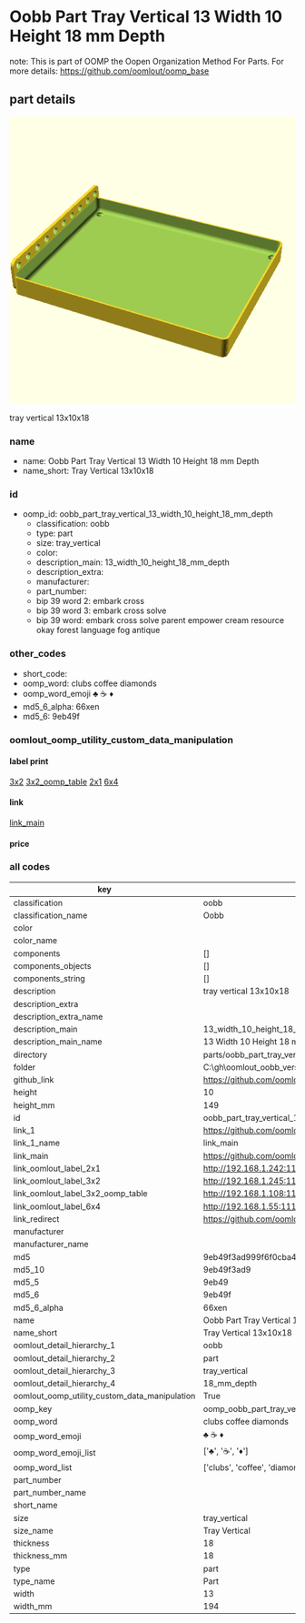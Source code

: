# Oobb Part Tray Vertical 13 Width 10 Height 18 mm Depth  

note: This is part of OOMP the Oopen Organization Method For Parts. For more details: https://github.com/oomlout/oomp_base

##  part details
  

[![](3dpr.png)](3dpr.png)

tray vertical 13x10x18



### name
* name: Oobb Part Tray Vertical 13 Width 10 Height 18 mm Depth
* name_short: Tray Vertical 13x10x18 
### id
* oomp_id: oobb_part_tray_vertical_13_width_10_height_18_mm_depth
  * classification: oobb
  * type: part
  * size: tray_vertical
  * color: 
  * description_main: 13_width_10_height_18_mm_depth
  * description_extra: 
  * manufacturer: 
  * part_number: 
  * bip 39 word 2: embark cross
  * bip 39 word 3: embark cross solve
  * bip 39 word: embark cross solve parent empower cream resource okay forest language fog antique

### other_codes
* short_code: 
* oomp_word: clubs coffee diamonds
* oomp_word_emoji :clubs: :coffee: :diamonds:
* md5_6_alpha: 66xen
* md5_6: 9eb49f






### oomlout_oomp_utility_custom_data_manipulation
#### label print
[3x2](http://192.168.1.245:1112/?label=oomp%2066xen)
[3x2_oomp_table](http://192.168.1.108:1112/?label=oomp%2066xen)
[2x1](http://192.168.1.242:1112/?label=oomp%2066xen)
[6x4](http://192.168.1.55:1112/?label=oomp%2066xen)    

#### link

[link_main](https://github.com/oomlout/oomlout_oobb_version_4_generated_parts/tree/main/navigation_oomp/oobb/part/tray_vertical/13_width_10_height_18_mm_depth/part)                              

#### price







### all codes 
| key | value |  
| --- | --- |  
| classification | oobb |  
| classification_name | Oobb |  
| color |  |  
| color_name |  |  
| components | [] |  
| components_objects | [] |  
| components_string | [] |  
| description | tray vertical 13x10x18 |  
| description_extra |  |  
| description_extra_name |  |  
| description_main | 13_width_10_height_18_mm_depth |  
| description_main_name | 13 Width 10 Height 18 mm Depth |  
| directory | parts/oobb_part_tray_vertical_13_width_10_height_18_mm_depth |  
| folder | C:\gh\oomlout_oobb_version_4_generated_parts\parts\oobb_part_tray_vertical_13_width_10_height_18_mm_depth |  
| github_link | https://github.com/oomlout/oomlout_oomp_part_src/tree/main/parts/oobb_part_tray_vertical_13_width_10_height_18_mm_depth |  
| height | 10 |  
| height_mm | 149 |  
| id | oobb_part_tray_vertical_13_width_10_height_18_mm_depth |  
| link_1 | https://github.com/oomlout/oomlout_oobb_version_4_generated_parts/tree/main/navigation_oomp/oobb/part/tray_vertical/13_width_10_height_18_mm_depth/part |  
| link_1_name | link_main |  
| link_main | https://github.com/oomlout/oomlout_oobb_version_4_generated_parts/tree/main/navigation_oomp/oobb/part/tray_vertical/13_width_10_height_18_mm_depth/part |  
| link_oomlout_label_2x1 | http://192.168.1.242:1112/?label=oomp%2066xen |  
| link_oomlout_label_3x2 | http://192.168.1.245:1112/?label=oomp%2066xen |  
| link_oomlout_label_3x2_oomp_table | http://192.168.1.108:1112/?label=oomp%2066xen |  
| link_oomlout_label_6x4 | http://192.168.1.55:1112/?label=oomp%2066xen |  
| link_redirect | https://github.com/oomlout/oomlout_oobb_version_4_generated_parts/tree/main/parts/oobb_tray_vertical_13_10_18 |  
| manufacturer |  |  
| manufacturer_name |  |  
| md5 | 9eb49f3ad999f6f0cba48a039dcd0242 |  
| md5_10 | 9eb49f3ad9 |  
| md5_5 | 9eb49 |  
| md5_6 | 9eb49f |  
| md5_6_alpha | 66xen |  
| name | Oobb Part Tray Vertical 13 Width 10 Height 18 mm Depth |  
| name_short | Tray Vertical 13x10x18  |  
| oomlout_detail_hierarchy_1 | oobb |  
| oomlout_detail_hierarchy_2 | part |  
| oomlout_detail_hierarchy_3 | tray_vertical |  
| oomlout_detail_hierarchy_4 | 18_mm_depth |  
| oomlout_oomp_utility_custom_data_manipulation | True |  
| oomp_key | oomp_oobb_part_tray_vertical_13_width_10_height_18_mm_depth |  
| oomp_word | clubs coffee diamonds |  
| oomp_word_emoji | :clubs: :coffee: :diamonds: |  
| oomp_word_emoji_list | [':clubs:', ':coffee:', ':diamonds:'] |  
| oomp_word_list | ['clubs', 'coffee', 'diamonds'] |  
| part_number |  |  
| part_number_name |  |  
| short_name |  |  
| size | tray_vertical |  
| size_name | Tray Vertical |  
| thickness | 18 |  
| thickness_mm | 18 |  
| type | part |  
| type_name | Part |  
| width | 13 |  
| width_mm | 194 |  
